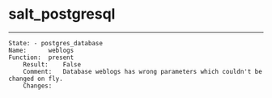 # salt_postgresql

----------
    State: - postgres_database
    Name:      weblogs
    Function:  present
        Result:    False
        Comment:   Database weblogs has wrong parameters which couldn't be changed on fly.
        Changes:  
